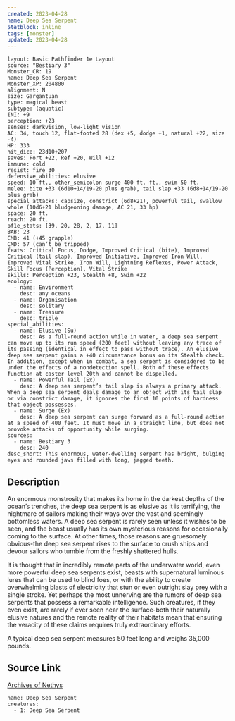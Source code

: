 ```yaml
---
created: 2023-04-28
name: Deep Sea Serpent
statblock: inline
tags: [monster]
updated: 2023-04-28
---
```

```statblock
layout: Basic Pathfinder 1e Layout
source: "Bestiary 3"
Monster_CR: 19
name: Deep Sea Serpent
Monster_XP: 204800
alignment: N
size: Gargantuan
type: magical beast
subtype: (aquatic)
INI: +9
perception: +23
senses: darkvision, low-light vision
AC: 34, touch 12, flat-footed 28 (dex +5, dodge +1, natural +22, size -4)
HP: 333
hit_dice: 23d10+207
saves: Fort +22, Ref +20, Will +12
immune: cold
resist: fire 30
defensive_abilities: elusive
speed: 10 ft., other_semicolon surge 400 ft. ft., swim 50 ft.
melee: bite +33 (6d10+14/19-20 plus grab), tail slap +33 (6d8+14/19-20 plus grab)
special_attacks: capsize, constrict (6d8+21), powerful tail, swallow whole (10d6+21 bludgeoning damage, AC 21, 33 hp)
space: 20 ft.
reach: 20 ft.
pf1e_stats: [39, 20, 28, 2, 17, 11]
BAB: 23
CMB: 41 (+45 grapple)
CMD: 57 (can’t be tripped)
feats: Critical Focus, Dodge, Improved Critical (bite), Improved Critical (tail slap), Improved Initiative, Improved Iron Will, Improved Vital Strike, Iron Will, Lightning Reflexes, Power Attack, Skill Focus (Perception), Vital Strike
skills: Perception +23, Stealth +8, Swim +22
ecology:
  - name: Environment
    desc: any oceans
  - name: Organisation
    desc: solitary
  - name: Treasure
    desc: triple
special_abilities:
  - name: Elusive (Su)
    desc: As a full-round action while in water, a deep sea serpent can move up to its run speed (200 feet) without leaving any trace of its passing (identical in effect to pass without trace). An elusive deep sea serpent gains a +40 circumstance bonus on its Stealth check. In addition, except when in combat, a sea serpent is considered to be under the effects of a nondetection spell. Both of these effects function at caster level 20th and cannot be dispelled.
  - name: Powerful Tail (Ex)
    desc: A deep sea serpent’s tail slap is always a primary attack. When a deep sea serpent deals damage to an object with its tail slap or via constrict damage, it ignores the first 10 points of hardness that object possesses.
  - name: Surge (Ex)
    desc: A deep sea serpent can surge forward as a full-round action at a speed of 400 feet. It must move in a straight line, but does not provoke attacks of opportunity while surging.
sources:
  - name: Bestiary 3
    desc: 240
desc_short: This enormous, water-dwelling serpent has bright, bulging eyes and rounded jaws filled with long, jagged teeth.
```
## Description
An enormous monstrosity that makes its home in the darkest depths of the ocean’s trenches, the deep sea serpent is as elusive as it is terrifying, the nightmare of sailors making their ways over the vast and seemingly bottomless waters. A deep sea serpent is rarely seen unless it wishes to be seen, and the beast usually has its own mysterious reasons for occasionally coming to the surface. At other times, those reasons are gruesomely obvious-the deep sea serpent rises to the surface to crush ships and devour sailors who tumble from the freshly shattered hulls.

It is thought that in incredibly remote parts of the underwater world, even more powerful deep sea serpents exist, beasts with supernatural luminous lures that can be used to blind foes, or with the ability to create overwhelming blasts of electricity that stun or even outright slay prey with a single stroke. Yet perhaps the most unnerving are the rumors of deep sea serpents that possess a remarkable intelligence. Such creatures, if they even exist, are rarely if ever seen near the surface-both their naturally elusive natures and the remote reality of their habitats mean that ensuring the veracity of these claims requires truly extraordinary efforts.

A typical deep sea serpent measures 50 feet long and weighs 35,000 pounds.
## Source Link
[Archives of Nethys](https://aonprd.com/MonsterDisplay.aspx?ItemName=Deep%20Sea%20Serpent)
```encounter-table
name: Deep Sea Serpent
creatures:
  - 1: Deep Sea Serpent
```

